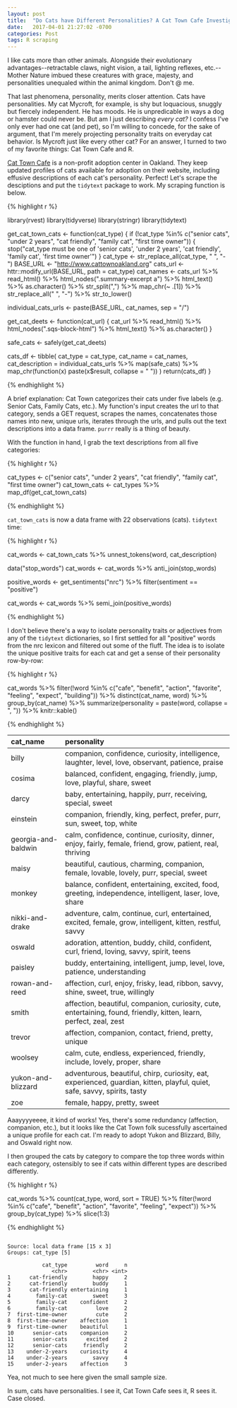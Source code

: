 ```yaml
---
layout: post
title:  "Do Cats have Different Personalities? A Cat Town Cafe Investigation"
date:   2017-04-01 21:27:02 -0700
categories: Post
tags: R scraping
---
```


I like cats more than other animals. Alongside their evolutionary advantages--retractable claws, night vision, a tail, 
lighting reflexes, etc.--Mother Nature imbued these creatures with grace, majesty, and personalities unequaled within the
animal kingdom. Don't @ me.

That last phenomena, personality, merits closer attention. Cats have personalities. My cat Mycroft, for example, is shy but
loquacious, snuggly but fiercely independent. He has moods. He is unpredicable in ways a dog or hamster could never be. But am I
just describing *every cat?* I confess I've only ever had one cat (and pet), so I'm willing to concede, for the sake of argument,
that I'm merely projecting personality traits on everyday cat behavior. Is Mycroft just like every other cat? For an answer,
I turned to two of my favorite things: Cat Town Cafe and R.



<!--more-->

[Cat Town Cafe](http://www.cattownoakland.org/) is a non-profit adoption center in Oakland. They keep updated profiles of cats
available for adoption on their website, including effusive descriptions of each cat's personality. Perfect! Let's scrape the desciptions
and put the `tidytext` package to work. My scraping function is below.

{% highlight r %}

library(rvest)
library(tidyverse)
library(stringr)
library(tidytext)

get_cat_town_cats <- function(cat_type) {
  if (!cat_type %in% c("senior cats", "under 2 years", "cat friendly", "family cat", "first time owner")) {
    stop("cat_type must be one of 'senior cats', 'under 2 years', 'cat friendly', 'family cat', 'first time owner'")
  }
  cat_type <- str_replace_all(cat_type, " ", "-")
  BASE_URL <- "http://www.cattownoakland.org"
  cats_url <- httr::modify_url(BASE_URL, path = cat_type)
  cat_names <- cats_url %>% 
    read_html() %>% 
    html_nodes(".summary-excerpt a") %>% 
    html_text() %>% 
    as.character() %>% 
    str_split(",") %>% 
    map_chr(~ .[1]) %>% 
    str_replace_all(" ", "-") %>% 
    str_to_lower()
  
  individual_cats_urls <- paste(BASE_URL, cat_names, sep = "/")
  
  get_cat_deets <- function(cat_url) {
    cat_url %>% 
      read_html() %>% 
      html_nodes(".sqs-block-html") %>% 
      html_text() %>% 
      as.character()
  }
  
  safe_cats <- safely(get_cat_deets)
  
  cats_df <- tibble(
    cat_type = cat_type,
    cat_name = cat_names,
    cat_description = individual_cats_urls %>% 
      map(safe_cats) %>% 
      map_chr(function(x) paste(x$result, collapse = " "))
  )
  return(cats_df)
}

{% endhighlight %}

A brief explanation: Cat Town categorizes their cats under five labels (e.g. Senior Cats, Family Cats, etc.). My function's 
input creates the url to that category, sends a GET request, scrapes the names, concatenates those names into new, unique urls,
iterates through the urls, and pulls out the text descriptions into a data frame. `purrr` really is a thing of beauty.

With the function in hand, I grab the text descriptions from all five categories:

{% highlight r %}

cat_types <- c("senior cats", "under 2 years", "cat friendly", "family cat", "first time owner")
cat_town_cats <- cat_types %>% 
  map_df(get_cat_town_cats)

{% endhighlight %}

`cat_town_cats` is now a data frame with 22 observations (cats). `tidytext` time:

{% highlight r %}

cat_words <- cat_town_cats %>% 
  unnest_tokens(word, cat_description)

data("stop_words")
cat_words <- cat_words %>%
  anti_join(stop_words)

positive_words <- get_sentiments("nrc") %>%
  filter(sentiment == "positive")
 
cat_words <- cat_words %>% 
  semi_join(positive_words) 

{% endhighlight %}

I don't believe there's a way to isolate personality traits or adjectives from any of the `tidytext` dictionaries, so I first settled for all "positive" words from the nrc lexicon and filtered out some of the fluff. The idea is to isolate the unique positive traits for each cat and get a sense of their personality row-by-row:

{% highlight r %}

cat_words %>% 
  filter(!word %in% c("cafe", "benefit", "action", "favorite", "feeling", "expect", "building")) %>% 
  distinct(cat_name, word) %>% 
  group_by(cat_name) %>% 
  summarize(personality = paste(word, collapse = ", ")) %>% 
  knitr::kable()

{% endhighlight %}



|cat_name            |personality                                                                                                               |
|:-------------------|:-------------------------------------------------------------------------------------------------------------------------|
|billy               |companion, confidence, curiosity, intelligence, laughter, level, love, observant, patience, praise                        |
|cosima              |balanced, confident, engaging, friendly, jump, love, playful, share, sweet                                                |
|darcy               |baby, entertaining, happily, purr, receiving, special, sweet                                                              |
|einstein            |companion, friendly, king, perfect, prefer, purr, sun, sweet, top, white                                                  |
|georgia-and-baldwin |calm, confidence, continue, curiosity, dinner, enjoy, fairly, female, friend, grow, patient, real, thriving               |
|maisy               |beautiful, cautious, charming, companion, female, lovable, lovely, purr, special, sweet                                   |
|monkey              |balance, confident, entertaining, excited, food, greeting, independence, intelligent, laser, love, share                  |
|nikki-and-drake     |adventure, calm, continue, curl, entertained, excited, female, grow, intelligent, kitten, restful, savvy                  |
|oswald              |adoration, attention, buddy, child, confident, curl, friend, loving, savvy, spirit, teens                                 |
|paisley             |buddy, entertaining, intelligent, jump, level, love, patience, understanding                                              |
|rowan-and-reed      |affection, curl, enjoy, frisky, lead, ribbon, savvy, shine, sweet, true, willingly                                        |
|smith               |affection, beautiful, companion, curiosity, cute, entertaining, found, friendly, kitten, learn, perfect, zeal, zest       |
|trevor              |affection, companion, contact, friend, pretty, unique                                                                     |
|woolsey             |calm, cute, endless, experienced, friendly, include, lovely, proper, share                                                |
|yukon-and-blizzard  |adventurous, beautiful, chirp, curiosity, eat, experienced, guardian, kitten, playful, quiet, safe, savvy, spirits, tasty |
|zoe                 |female, happy, pretty, sweet                                                                                              |

Aaayyyyeeee, it kind of works! Yes, there's some redundancy (affection, companion, etc.), but it looks like the Cat Town folk sucessfully ascertained a unique profile for each cat. I'm ready to adopt Yukon and Blizzard, Billy, and Oswald right now.

I then grouped the cats by category to compare the top three words within each category,
ostensibly to see if cats within different types are described differently.

{% highlight r %}

cat_words %>% 
  count(cat_type, word, sort = TRUE) %>% 
  filter(!word %in% c("cafe", "benefit", "action", "favorite", "feeling", "expect")) %>% 
  group_by(cat_type) %>%
  slice(1:3)

{% endhighlight %}

```

Source: local data frame [15 x 3]
Groups: cat_type [5]

           cat_type         word     n
              <chr>        <chr> <int>
1      cat-friendly        happy     2
2      cat-friendly        buddy     1
3      cat-friendly entertaining     1
4        family-cat        sweet     3
5        family-cat    confident     2
6        family-cat         love     2
7  first-time-owner         cute     2
8  first-time-owner    affection     1
9  first-time-owner    beautiful     1
10      senior-cats    companion     2
11      senior-cats      excited     2
12      senior-cats     friendly     2
13    under-2-years    curiosity     4
14    under-2-years        savvy     4
15    under-2-years    affection     3

```

Yea, not much to see here given the small sample size. 

In sum, cats have personalities. I see it, Cat Town Cafe sees it, R sees it. Case closed.

